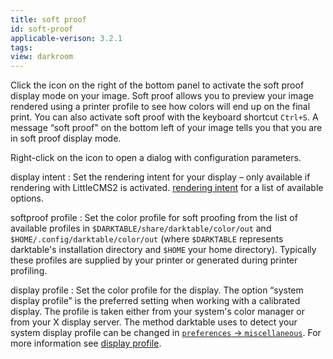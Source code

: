 ```yaml
---
title: soft proof
id: soft-proof
applicable-verison: 3.2.1
tags: 
view: darkroom
---
```


Click the icon on the right of the bottom panel to activate the soft proof display mode on your image. Soft proof allows you to preview your image rendered using a printer profile to see how colors will end up on the final print. You can also activate soft proof with the keyboard shortcut `Ctrl+S`. A message “soft proof" on the bottom left of your image tells you that you are in soft proof display mode.

Right-click on the icon to open a dialog with configuration parameters. 	

display intent
: Set the rendering intent for your display – only available if rendering with LittleCMS2 is activated. [rendering intent](../../../special-topics/color-management/rendering-intent.md) for a list of available options.

softproof profile
: Set the color profile for soft proofing from the list of available profiles in `$DARKTABLE/share/darktable/color/out` and `$HOME/.config/darktable/color/out` (where `$DARKTABLE` represents darktable's installation directory and `$HOME` your home directory). Typically these profiles are supplied by your printer or generated during printer profiling.

display profile
: Set the color profile for the display. The option “system display profile” is the preferred setting when working with a calibrated display. The profile is taken either from your system's color manager or from your X display server. The method darktable uses to detect your system display profile can be changed in [`preferences` -> `miscellaneous`](../../../preferences-settings/miscellaneous.md). For more information see [display profile](../../../special-topics/color-management/display-profile.md).
